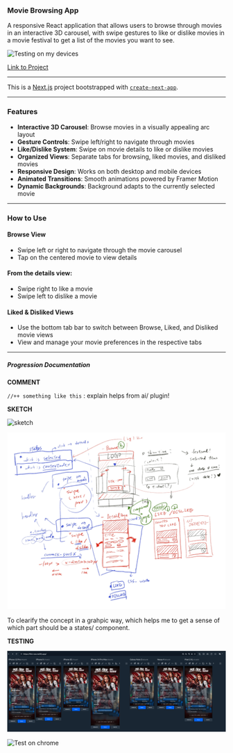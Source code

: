 ### Movie Browsing App
 A responsive React application that allows users to browse through movies in an interactive 3D carousel, with swipe gestures to like or dislike movies in a movie festival to get a list of the movies you want to see.


![Testing on my devices](/public/test-on-devices.gif)

 [Link to Project](https://film-nav.netlify.app/)

-----

 This is a [Next.js](https://nextjs.org) project bootstrapped with [`create-next-app`](https://github.com/vercel/next.js/tree/canary/packages/create-next-app).

 -----

### Features
- **Interactive 3D Carousel**: Browse movies in a visually appealing arc layout
- **Gesture Controls**: Swipe left/right to navigate through movies
-  **Like/Dislike System**: Swipe on movie details to like or dislike movies
-  **Organized Views**: Separate tabs for browsing, liked movies, and disliked movies
-  **Responsive Design**: Works on both desktop and mobile devices
-  **Animated Transitions**: Smooth animations powered by Framer Motion
-  **Dynamic Backgrounds**: Background adapts to the currently selected movie

-----
### How to Use
#### Browse View

- Swipe left or right to navigate through the movie carousel
- Tap on the centered movie to view details

#### From the details view:

- Swipe right to like a movie
- Swipe left to dislike a movie

#### Liked & Disliked Views

- Use the bottom tab bar to switch between Browse, Liked, and Disliked movie views
- View and manage your movie preferences in the respective tabs

-----

##### Progression Documentation

**COMMENT**

`//++ something like this` : explain helps from ai/ plugin!

**SKETCH**

![sketch](/public/IMG_4319.jpg)


![sketch w thought on IPAD](/public/structure.jpg)


To clearify the concept in a grahpic way, which helps me to get a sense of which part should be a states/ component.



**TESTING**

![Testing on responsive app](/public/screenshot-0425.png)

![Test on chrome](/public/testing-in-chrome.gif)
